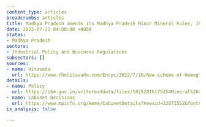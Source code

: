 ```yaml
---
content_type: articles
breadcrumbs: articles
title: Madhya Pradesh amends its Madhya Pradesh Minor Mineral Rules, 1996
date: 2022-07-21 04:00:00 +0000
states:
- Madhya Pradesh
sectors:
- Industrial Policy and Business Regulations
subsectors: []
sources:
- name: Hitavada
  url: https://www.thehitavada.com/Encyc/2022/7/16/New-scheme-of-Hemoglobinopathy-Diagnosis-Programme-approved.html
details:
- name: Policy
  url: https://ibm.gov.in/writereaddata/files/10252016175254Mineral%20digest%20MP.pdf
- name: Cabinet Decisions
  url: https://www.mpinfo.org/Home/CabinetDetails?newsid=220715S2&fontname=FontEnglish&LocID=32&pubdate=07/15/2022
is_analysis: false

---
```

